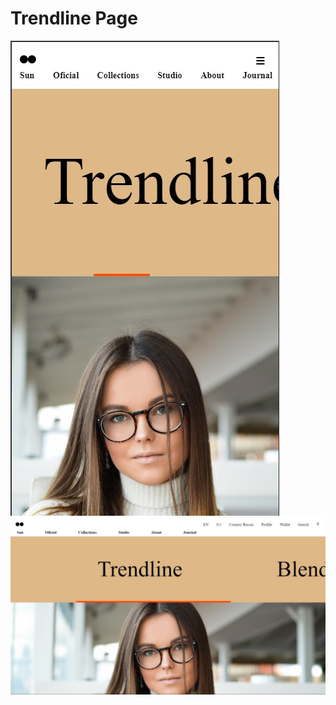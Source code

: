<h1>Trendline Page </h1>
<div>
<img src="design 2.jpeg" alt="image pics">
</div>
<div>
<img src="design 2 computer.jpg" alt="image pics">
</div>
